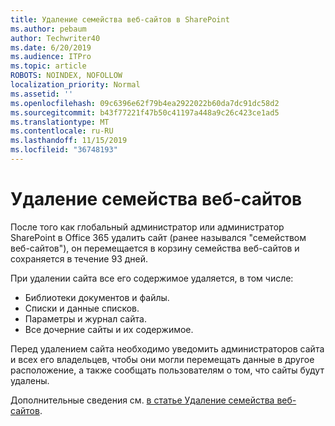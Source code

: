 ```yaml
---
title: Удаление семейства веб-сайтов в SharePoint
ms.author: pebaum
author: Techwriter40
ms.date: 6/20/2019
ms.audience: ITPro
ms.topic: article
ROBOTS: NOINDEX, NOFOLLOW
localization_priority: Normal
ms.assetid: ''
ms.openlocfilehash: 09c6396e62f79b4ea2922022b60da7dc91dc58d2
ms.sourcegitcommit: b43f77221f47b50c41197a448a9c26c423ce1ad5
ms.translationtype: MT
ms.contentlocale: ru-RU
ms.lasthandoff: 11/15/2019
ms.locfileid: "36748193"
---
```

# <a name="delete-a-site-collection"></a>Удаление семейства веб-сайтов

После того как глобальный администратор или администратор SharePoint в Office 365 удалить сайт (ранее назывался "семейством веб-сайтов"), он перемещается в корзину семейства веб-сайтов и сохраняется в течение 93 дней. 

При удалении сайта все его содержимое удаляется, в том числе:

- Библиотеки документов и файлы.
- Списки и данные списков.
- Параметры и журнал сайта.
- Все дочерние сайты и их содержимое.

Перед удалением сайта необходимо уведомить администраторов сайта и всех его владельцев, чтобы они могли перемещать данные в другое расположение, а также сообщать пользователям о том, что сайты будут удалены. 

Дополнительные сведения см. [в статье Удаление семейства веб-сайтов](https://docs.microsoft.com/sharepoint/delete-site-collection). 